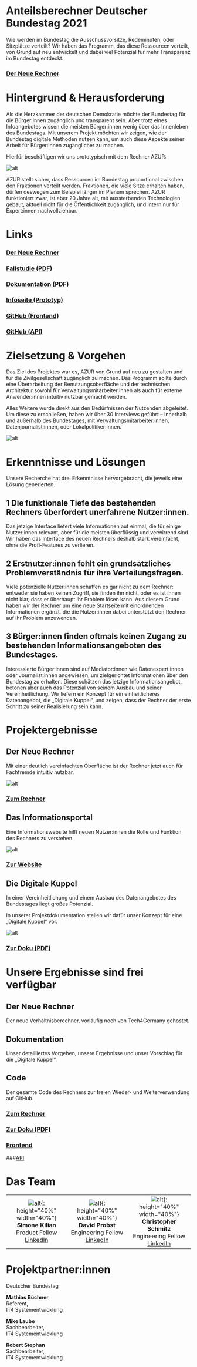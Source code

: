 # **Anteilsberechner Deutscher Bundestag 2021**


Wie werden im Bundestag die Ausschussvorsitze, Redeminuten, oder Sitzplätze verteilt? Wir haben das Programm, das diese Ressourcen verteilt, von Grund auf neu entwickelt und dabei viel Potenzial für mehr Transparenz im Bundestag entdeckt.


### [Der Neue Rechner](https://dev.tech4germany.org/AZUR-Frontend/)


# Hintergrund & Herausforderung

Als die Herzkammer der deutschen Demokratie möchte der Bundestag für die Bürger:innen zugänglich und transparent sein. Aber trotz eines Infoangebotes wissen die meisten Bürger:innen wenig über das Innenleben des Bundestags. Mit unserem Projekt möchten wir zeigen, wie der Bundestag digitale Methoden nutzen kann, um auch diese Aspekte seiner Arbeit für Bürger:innen zugänglicher zu machen.

Hierfür beschäftigen wir uns prototypisch mit dem Rechner AZUR:

![alt](1_azur_2000.jpg)

AZUR stellt sicher, dass Ressourcen im Bundestag proportional zwischen den Fraktionen verteilt werden. Fraktionen, die viele Sitze erhalten haben, dürfen deswegen zum Beispiel länger im Plenum sprechen. AZUR funktioniert zwar, ist aber 20 Jahre alt, mit aussterbenden Technologien gebaut, aktuell nicht für die Öffentlichkeit zugänglich, und intern nur für Expert:innen nachvollziehbar.


# Links


### [Der Neue Rechner](https://dev.tech4germany.org/AZUR-Frontend/) 


### [Fallstudie (PDF)](f1_Fallstudie_Bundestag.pdf)


### [Dokumentation (PDF)](f2_Projektdokumentation.pdf)


### [Infoseite (Prototyp)](https://sites.google.com/view/t4gazur/home)


### [GitHub (Frontend)](https://github.com/tech4germany/AZUR-Frontend)


### [GitHub (API)](https://github.com/tech4germany/AZUR-API)


# Zielsetzung & Vorgehen

Das Ziel des Projektes war es, AZUR von Grund auf neu zu gestalten und für die Zivilgesellschaft zugänglich zu machen. Das Programm sollte durch eine Überarbeitung der Benutzungsoberfläche und der technischen Architektur sowohl für Verwaltungsmitarbeiter:innen als auch für externe Anwender:innen intuitiv nutzbar gemacht werden.

Alles Weitere wurde direkt aus den Bedürfnissen der Nutzenden abgeleitet. Um diese zu erschließen, haben wir über 30 Interviews geführt – innerhalb und außerhalb des Bundestages, mit Verwaltungsmitarbeiter:innen, Datenjournalist:innen, oder Lokalpolitiker:innen. 

![alt](2_20211007-werkstattbesuch-helge-braun-lowres-23-1280x854.jpg)

# Erkenntnisse und Lösungen

Unsere Recherche hat drei Erkenntnisse hervorgebracht, die jeweils eine Lösung generierten.


## 1 Die funktionale Tiefe des bestehenden Rechners überfordert unerfahrene Nutzer:innen.

Das jetzige Interface liefert viele Informationen auf einmal, die für einige Nutzer:innen relevant, aber für die meisten überflüssig und verwirrend sind. Wir haben das Interface des neuen Rechners deshalb stark vereinfacht, ohne die Profi-Features zu verlieren.


## 2 Erstnutzer:innen fehlt ein grundsätzliches Problemverständnis für ihre Verteilungsfragen.

Viele potenzielle Nutzer:innen schaffen es gar nicht zu dem Rechner: entweder sie haben keinen Zugriff, sie finden ihn nicht, oder es ist ihnen nicht klar, dass er überhaupt ihr Problem lösen kann. Aus diesem Grund haben wir der Rechner um eine neue Startseite mit einordnenden Informationen ergänzt, die die Nutzer:innen dabei unterstützt den Rechner auf ihr Problem anzuwenden.


## 3 Bürger:innen finden oftmals keinen Zugang zu bestehenden Informationsangeboten des Bundestages.

Interessierte Bürger:innen sind auf Mediator:innen wie Datenexpert:innen oder Journalist:innen angewiesen, um zielgerichtet Informationen über den Bundestag zu erhalten. Diese schätzen das jetzige Informationsangebot, betonen aber auch das Potenzial von seinem Ausbau und seiner Vereinheitlichung. Wir liefern ein Konzept für ein einheitlicheres Datenangebot, die „Digitale Kuppel“, und zeigen, dass der Rechner der erste Schritt zu seiner Realisierung sein kann.


# Projektergebnisse


## Der Neue Rechner

Mit einer deutlich vereinfachten Oberfläche ist der Rechner jetzt auch für Fachfremde intuitiv nutzbar. 

![alt](3_Bildschirmfoto-2021-11-03-um-17.09.08-1280x736.png)

### [Zum Rechner](https://dev.tech4germany.org/AZUR-Frontend/) 


## Das Informationsportal

Eine Informationswebsite hilft neuen Nutzer:innen die Rolle und Funktion des Rechners zu verstehen.

![alt](4_Bildschirmfoto-2021-11-03-um-17.10.15-1280x736.png)

### [Zur Website](https://sites.google.com/view/t4gazur/home) 


## Die Digitale Kuppel

In einer Vereinheitlichung und einem Ausbau des Datenangebotes des Bundestages liegt großes Potenzial.

In unserer Projektdokumentation stellen wir dafür unser Konzept für eine „Digitale Kuppel“ vor.

![alt](5_kuppo_aber_wir_haben_die_rechte_dran.jpg)

### [Zur Doku (PDF)](f2_Projektdokumentation.pdf) 


# Unsere Ergebnisse sind frei verfügbar


## Der Neue Rechner

Der neue Verhältnisberechner, vorläufig noch von Tech4Germany gehostet.


## Dokumentation

Unser detailliertes Vorgehen, unsere Ergebnisse und unser Vorschlag für die „Digitale Kuppel“.


## Code

Der gesamte Code des Rechners zur freien Wieder- und Weiterverwendung auf GitHub.


### [Zum Rechner](https://dev.tech4germany.org/AZUR-Frontend/) 


### [Zur Doku (PDF)](f2_Projektdokumentation.pdf) 


### [Frontend](https://github.com/tech4germany/azur-frontend) 
###[API](https://github.com/tech4germany/azur-API) 


# Das Team

|                         |                         |                         |
|:-----------------------:|:-----------------------:|:-----------------------:|
| ![alt](6_Simone_Kilian.jpg){: height="40%" width="40%"} **Simone Kilian**<br>Product Fellow<br>[LinkedIn](https://www.linkedin.com/in/simone-kilian-540229151/) | ![alt](7_david_profilbild-1.jpg){: height="40%" width="40%"} **David Probst**<br>Engineering Fellow<br>[LinkedIn](https://www.linkedin.com/in/daudprobst/) | ![alt](8_Christopher_Schmitz.jpg){: height="40%" width="40%"} **Christopher Schmitz**<br>Engineering Fellow<br>[LinkedIn](https://www.linkedin.com/in/clschmitz/) |


# Projektpartner:innen

Deutscher Bundestag

**Mathias Büchner** \
Referent, \
IT4 Systementwicklung

**Mike Laube** \
Sachbearbeiter, \
IT4 Systementwicklung

**Robert Stephan** \
Sachbearbeiter, \
IT4 Systementwicklung

